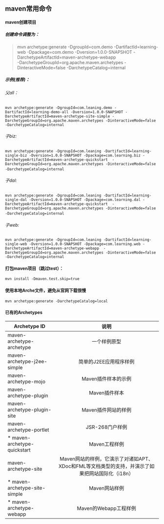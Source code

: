 ## maven常用命令

#### maven创建项目
##### 创建命令调整为：
> mvn archetype:generate 
> -DgroupId=com.demo -DartifactId=learning-web -Dpackage=com.demo -Dversion=1.0.0-SNAPSHOT
> -DarchetypeArtifactId=maven-archetype-webapp  
> -DarchetypeGroupId=org.apache.maven.archetypes 
> -DinteractiveMode=false 
> -DarchetypeCatalog=internal

##### 示例(推荐)：
###### 父all： 
`mvn archetype:generate -DgroupId=com.leaning.demo -DartifactId=learning-demo-all -Dversion=1.0.0-SNAPSHOT -DarchetypeArtifactId=maven-archetype-site-simple -DarchetypeGroupId=org.apache.maven.archetypes -DinteractiveMode=false -DarchetypeCatalog=internal`
###### 子biz: 
`mvn archetype:generate -DgroupId=com.leaning -DartifactId=learning-single-biz -Dversion=1.0.0-SNAPSHOT -Dpackage=com.learning.biz -DarchetypeArtifactId=maven-archetype-quickstart  -DarchetypeGroupId=org.apache.maven.archetypes -DinteractiveMode=false -DarchetypeCatalog=internal`   
###### 子dal: 
`mvn archetype:generate -DgroupId=com.leaning -DartifactId=learning-single-dal -Dversion=1.0.0-SNAPSHOT -Dpackage=com.learning.dal -DarchetypeArtifactId=maven-archetype-quickstart  -DarchetypeGroupId=org.apache.maven.archetypes -DinteractiveMode=false -DarchetypeCatalog=internal`   
###### 子web: 
`mvn archetype:generate -DgroupId=com.leaning -DartifactId=learning-single-web -Dversion=1.0.0-SNAPSHOT -Dpackage=com.learning.web -DarchetypeArtifactId=maven-archetype-webapp  -DarchetypeGroupId=org.apache.maven.archetypes -DinteractiveMode=false -DarchetypeCatalog=internal`

#### 打包maven项目（跳过test）：
`mvn install -Dmaven.test.skip=true`

#### 使用本地Arche文件，避免从官网下载很慢
`mvn archetype:generate -DarchetypeCatalog=local`

#### 已有的Archetypes
| Archetype ID| 说明           |
| -------------- |:--------------:|
| maven-archetype-archetype | 一个样例原型 |
| maven-archetype-j2ee-simple | 简单的J2EE应用程序样例 |
| maven-archetype-mojo | Maven插件样本的示例 | 
| maven-archetype-plugin | Maven插件样本 | 
| maven-archetype-plugin-site | Maven插件网站的样例 | 
| maven-archetype-portlet | JSR-268门户样例 | 
| * maven-archetype-quickstart | Maven工程样例 | 
| maven-archetype-site | Maven网站的样例，它演示了对诸如APT、XDoc和FML等文档类型的支持，并演示了如果把网站国际化（i18n） | 
| * maven-archetype-site-simple | Maven网站样例 | 
| * maven-archetype-webapp | Maven的Webapp工程样例 | 
